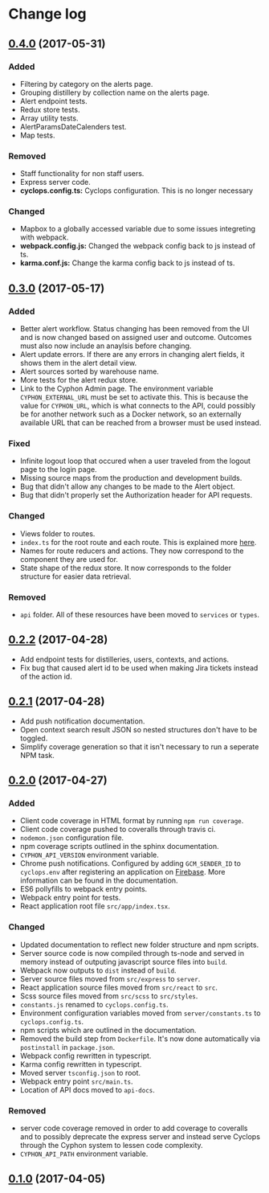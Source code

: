 # Change log

<a name="0.4.0"></a>
## [0.4.0](https://github.com/dunbarcyber/cyclops/compare/0.4.0...0.3.0) (2017-05-31)

### Added

- Filtering by category on the alerts page.
- Grouping distillery by collection name on the alerts page.
- Alert endpoint tests.
- Redux store tests.
- Array utility tests.
- AlertParamsDateCalenders test.
- Map tests.

### Removed

- Staff functionality for non staff users.
- Express server code.
- **cyclops.config.ts:** Cyclops configuration. This is no longer necessary

### Changed

- Mapbox to a globally accessed variable due to some issues integreting with webpack.
- **webpack.config.js:** Changed the webpack config back to js instead of ts.
- **karma.conf.js:** Change the karma config back to js instead of ts.

<a name="0.3.0"></a>
## [0.3.0](https://github.com/dunbarcyber/cyclops/compare/0.3.0...0.2.2) (2017-05-17)

### Added

- Better alert workflow. Status changing has been removed from the UI and is now changed based on assigned user and outcome. Outcomes must also now include an anaylsis before changing.
- Alert update errors. If there are any errors in changing alert fields, it shows them in the alert detail view.
- Alert sources sorted by warehouse name.
- More tests for the alert redux store.
- Link to the Cyphon Admin page. The environment variable ``CYPHON_EXTERNAL_URL`` must be set to activate this. This is because the value for ``CYPHON_URL``, which is what connects to the API, could possibly be for another network such as a Docker network, so an externally available URL that can be reached from a browser must be used instead.

### Fixed

- Infinite logout loop that occured when a user traveled from the logout page to the login page.
- Missing source maps from the production and development builds.
- Bug that didn't allow any changes to be made to the Alert object.
- Bug that didn't properly set the Authorization header for API requests.

### Changed

- Views folder to routes.
- ``index.ts`` for the root route and each route. This is explained more [here](http://cyphon-ui.readthedocs.io/en/latest/contributing.html).
- Names for route reducers and actions. They now correspond to the component they are used for.
- State shape of the redux store. It now corresponds to the folder structure for easier data retrieval.


### Removed

- ``api`` folder. All of these resources have been moved to ``services`` or ``types``.

<a name="0.2.2"></a>
## [0.2.2](https://github.com/dunbarcyber/cyclops/compare/0.2.2...0.2.1) (2017-04-28)
- Add endpoint tests for distilleries, users, contexts, and actions.
- Fix bug that caused alert id to be used when making Jira tickets instead of the action id.

<a name="0.2.1"></a>
## [0.2.1](https://github.com/dunbarcyber/cyclops/compare/0.2.1...0.2.0) (2017-04-28)

- Add push notification documentation.
- Open context search result JSON so nested structures don't have to be toggled.
- Simplify coverage generation so that it isn't necessary to run a seperate NPM task.

<a name="0.2.0"></a>
## [0.2.0](https://github.com/dunbarcyber/cyclops/compare/0.2.0...0.1.0) (2017-04-27)

### Added

- Client code coverage in HTML format by running `npm run coverage`.
- Client code coverage pushed to coveralls through travis ci.
- `nodemon.json` configuration file.
- npm coverage scripts outlined in the sphinx documentation.
- `CYPHON_API_VERSION` environment variable.
- Chrome push notifications. Configured by adding `GCM_SENDER_ID` to `cyclops.env` after registering an application on [Firebase](https://firebase.google.com/). More information can be found in the documentation.
- ES6 pollyfills to webpack entry points.
- Webpack entry point for tests.
- React application root file `src/app/index.tsx`.

### Changed

- Updated documentation to reflect new folder structure and npm scripts.
- Server source code is now compiled through ts-node and served in memory instead of outputing javascript source files into `build`.
- Webpack now outputs to `dist` instead of `build`.
- Server source files moved from `src/express` to `server`.
- React application source files moved from `src/react` to `src`.
- Scss source files moved from `src/scss` to `src/styles`.
- `constants.js` renamed to `cyclops.config.ts`.
- Environment configuration variables moved from `server/constants.ts` to `cyclops.config.ts`.
- npm scripts which are outlined in the documentation.
- Removed the build step from `Dockerfile`. It's now done automatically via `postinstall` in `package.json`.
- Webpack config rewritten in typescript.
- Karma config rewritten in typescript.
- Moved server `tsconfig.json` to root.
- Webpack entry point `src/main.ts`.
- Location of API docs moved to `api-docs`.

### Removed

- server code coverage removed in order to add coverage to coveralls and to possibly deprecate the express server and instead serve Cyclops through the Cyphon system to lessen code complexity.
- `CYPHON_API_PATH` environment variable.

<a name="0.1.0"></a>
## [0.1.0](https://github.com/dunbarcyber/cyclops/releases/tag/0.1.0) (2017-04-05)